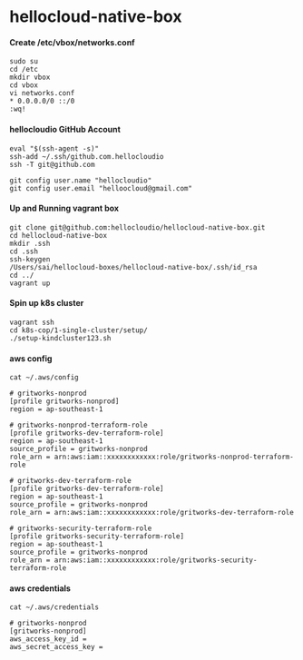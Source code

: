 # hellocloud-native-box

#### Create /etc/vbox/networks.conf
```
sudo su
cd /etc
mkdir vbox
cd vbox
vi networks.conf
* 0.0.0.0/0 ::/0
:wq!
```

#### hellocloudio GitHub Account
```
eval "$(ssh-agent -s)"
ssh-add ~/.ssh/github.com.hellocloudio
ssh -T git@github.com

git config user.name "hellocloudio"
git config user.email "helloocloud@gmail.com"
```

#### Up and Running vagrant box
```
git clone git@github.com:hellocloudio/hellocloud-native-box.git
cd hellocloud-native-box
mkdir .ssh
cd .ssh
ssh-keygen
/Users/sai/hellocloud-boxes/hellocloud-native-box/.ssh/id_rsa
cd ../
vagrant up
```

#### Spin up k8s cluster
```
vagrant ssh
cd k8s-cop/1-single-cluster/setup/
./setup-kindcluster123.sh
```

#### aws config
```
cat ~/.aws/config
```

```
# gritworks-nonprod
[profile gritworks-nonprod]
region = ap-southeast-1

# gritworks-nonprod-terraform-role
[profile gritworks-dev-terraform-role]
region = ap-southeast-1
source_profile = gritworks-nonprod
role_arn = arn:aws:iam::xxxxxxxxxxxx:role/gritworks-nonprod-terraform-role

# gritworks-dev-terraform-role
[profile gritworks-dev-terraform-role]
region = ap-southeast-1
source_profile = gritworks-nonprod
role_arn = arn:aws:iam::xxxxxxxxxxxx:role/gritworks-dev-terraform-role

# gritworks-security-terraform-role
[profile gritworks-security-terraform-role]
region = ap-southeast-1
source_profile = gritworks-nonprod
role_arn = arn:aws:iam::xxxxxxxxxxxx:role/gritworks-security-terraform-role

```
#### aws credentials
```
cat ~/.aws/credentials
```
```
# gritworks-nonprod
[gritworks-nonprod]
aws_access_key_id =
aws_secret_access_key =
```